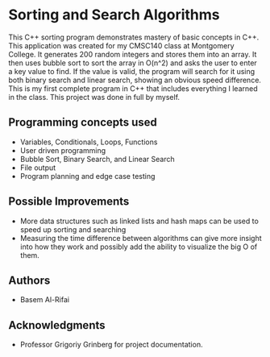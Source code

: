 # Sorting and Search Algorithms

This C++ sorting program demonstrates mastery of basic concepts in C++. This application was created for my CMSC140 class at Montgomery College. It generates 200 random integers and stores them into an array. It then uses bubble sort to sort the array in O(n^2) and asks the user to enter a key value to find. If the value is valid, the program will search for it using both binary search and linear search, showing an obvious speed difference. This is my first complete program in C++ that includes everything I learned in the class. This project was done in full by myself.

## Programming concepts used
- Variables, Conditionals, Loops, Functions
- User driven programming
- Bubble Sort, Binary Search, and Linear Search
- File output
- Program planning and edge case testing

## Possible Improvements
- More data structures such as linked lists and hash maps can be used to speed up sorting and searching
- Measuring the time difference between algorithms can give more insight into how they work and possibly add the ability to visualize the big O of them. 

## Authors

  - Basem Al-Rifai
  
## Acknowledgments

  - Professor Grigoriy Grinberg for project documentation.
